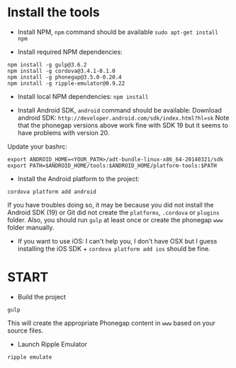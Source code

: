 # Install the tools

- Install NPM, `npm` command should be available `sudo apt-get install npm`

- Install required NPM dependencies:
```
npm install -g gulp@3.6.2
npm install -g cordova@3.4.1-0.1.0
npm install -g phonegap@3.5.0-0.20.4
npm install -g ripple-emulator@0.9.22
```

- Install local NPM dependencies: `npm install`

- Install Android SDK, `android` command should be available:
Download android SDK: `http://developer.android.com/sdk/index.html?hl=sk`
Note that the phonegap versions above work fine with SDK 19 but it seems to have problems with version 20.

Update your bashrc:
```
export ANDROID_HOME=<YOUR_PATH>/adt-bundle-linux-x86_64-20140321/sdk
export PATH=$ANDROID_HOME/tools:$ANDROID_HOME/platform-tools:$PATH
```

- Install the Android platform to the project:
```
cordova platform add android
```
If you have troubles doing so, it may be because you did not install the Android SDK (19) or Git did not create the `platforms`, `.cordova` or `plugins` folder.
Also, you should run `gulp` at least once or create the phonegap `www` folder manually.


- If you want to use iOS: I can't help you, I don't have OSX but I guess installing the iOS SDK + `cordova platform add ios` should be fine.


# START

- Build the project

```
gulp
```

This will create the appropriate Phonegap content in `www` based on your source files.

- Launch Ripple Emulator

```
ripple emulate
```